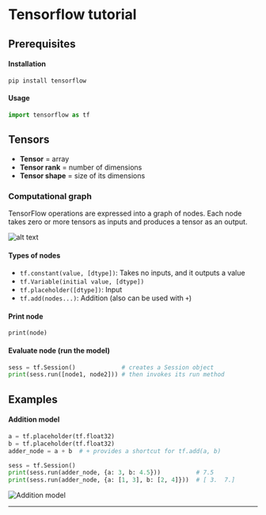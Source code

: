 # Tensorflow tutorial

## Prerequisites

#### Installation

```
pip install tensorflow
```

#### Usage

```python
import tensorflow as tf
```

## Tensors

 * **Tensor** = array
 * **Tensor rank** = number of dimensions
 * **Tensor shape** = size of its dimensions


### Computational graph

TensorFlow operations are expressed into a graph of nodes.
Each node takes zero or more tensors as inputs and produces a tensor as an output.

![alt text](https://www.tensorflow.org/images/getting_started_add.png)

#### Types of nodes

 * `tf.constant(value, [dtype])`: Takes no inputs, and it outputs a value
 * `tf.Variable(initial value, [dtype])`
 * `tf.placeholder([dtype])`: Input
 * `tf.add(nodes...)`: Addition (also can be used with `+`)

#### Print node

`print(node)`

#### Evaluate node (run the model)

```python
sess = tf.Session()             # creates a Session object
print(sess.run([node1, node2])) # then invokes its run method
```


## Examples

#### Addition model

```python
a = tf.placeholder(tf.float32)
b = tf.placeholder(tf.float32)
adder_node = a + b  # + provides a shortcut for tf.add(a, b)

sess = tf.Session()
print(sess.run(adder_node, {a: 3, b: 4.5}))          # 7.5
print(sess.run(adder_node, {a: [1, 3], b: [2, 4]}))  # [ 3.  7.]
```

![Addition model](https://www.tensorflow.org/images/getting_started_adder.png)

---

